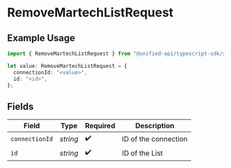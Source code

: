 # RemoveMartechListRequest

## Example Usage

```typescript
import { RemoveMartechListRequest } from "@unified-api/typescript-sdk/sdk/models/operations";

let value: RemoveMartechListRequest = {
  connectionId: "<value>",
  id: "<id>",
};
```

## Fields

| Field                | Type                 | Required             | Description          |
| -------------------- | -------------------- | -------------------- | -------------------- |
| `connectionId`       | *string*             | :heavy_check_mark:   | ID of the connection |
| `id`                 | *string*             | :heavy_check_mark:   | ID of the List       |